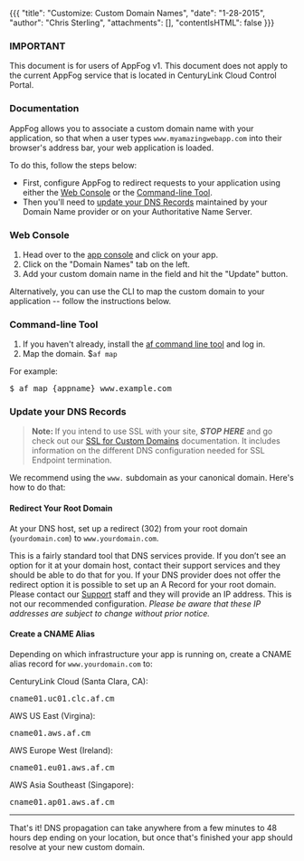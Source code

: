 {{{
  "title": "Customize: Custom Domain Names",
  "date": "1-28-2015",
  "author": "Chris Sterling",
  "attachments": [],
  "contentIsHTML": false
}}}

### IMPORTANT

This document is for users of AppFog v1. This document does not apply to the current AppFog service that is located in CenturyLink Cloud Control Portal.

### Documentation

<p>AppFog allows you to associate a custom domain name with your application, so that when a user types <code>www.myamazingwebapp.com</code> into their browser's address bar, your web application is loaded.</p>
<p>To do this, follow the steps below:</p>
<ul>
<li>First, configure AppFog to redirect requests to your application using either the <a href="#web-console">Web Console</a> or the <a href="#CLI">Command-line Tool</a>.</li>
<li>Then you'll need to <a href="#custom-domain-dns">update your DNS Records</a> maintained by your Domain Name provider or on your Authoritative Name Server.</li>
</ul>
<h3 id="custom-domain-app-console">Web Console</h3>
<ol>
<li>Head over to the <a href="https://console.appfog.com">app console</a> and click on your app.</li>
<li>Click on the "Domain Names" tab on the left.</li>
<li>Add your custom domain name in the field and hit the "Update" button.</li>
</ol>
<p>Alternatively, you can use the CLI to map the custom domain to your application -- follow the instructions below.</p>
<h3 id="custom-domain-af-cli">Command-line Tool</h3>
<ol>
<li>If you haven't already, install the <a href="appfog-cli-tool-manual.md/">af command line tool</a> and log in.</li>
<li>Map the domain. $<code>af map</code></li>
</ol>
<p>For example:</p>
<pre>$ af map {appname} www.example.com</pre>
<h3 id="custom-domain-dns">Update your DNS Records</h3>
<blockquote><strong>Note: </strong>If you intend to use SSL with your site, <strong><em>STOP HERE</em></strong> and go check out our <a href="../configuring-ssl-for-a-custom-domain.md">SSL for Custom Domains</a> documentation. It includes information on the different DNS configuration needed for SSL Endpoint termination.</blockquote>
<p>We recommend using the <code>www.</code> subdomain as your canonical domain. Here's how to do that:</p>
<h4>Redirect Your Root Domain</h4>
<p>At your DNS host, set up a redirect (302) from your root domain (<code>yourdomain.com</code>) to <code>www.yourdomain.com</code>.</p>
<p>This is a fairly standard tool that DNS services provide. If you don’t see an option for it at your domain host, contact their support services and they should be able to do that for you. If your DNS provider does not offer the redirect option it is possible to set up an A Record for your root domain. Please contact our <a href="mailto:noc@ctl.io">Support</a> staff and they will provide an IP address. This is not our recommended configuration. <em>Please be aware that these IP addresses are subject to change without prior notice.</em></p>
<h4>Create a CNAME Alias</h4>
<p>Depending on which infrastructure your app is running on, create a CNAME alias record for <code>www.yourdomain.com</code> to:</p>
<p>CenturyLink Cloud (Santa Clara, CA):</p>
<pre>cname01.uc01.clc.af.cm</pre>
<p>AWS US East (Virgina):</p>
<pre>cname01.aws.af.cm</pre>
<p>AWS Europe West (Ireland):</p>
<pre>cname01.eu01.aws.af.cm</pre>
<p>AWS Asia Southeast (Singapore):</p>
<pre>cname01.ap01.aws.af.cm</pre>
<hr />
<p>That's it! DNS propagation can take anywhere from a few minutes to 48 hours dep ending on your location, but once that's finished your app should resolve at your new custom domain.</p>
